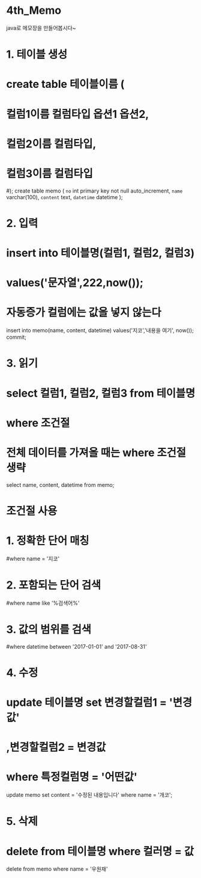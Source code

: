 # 4th_Memo
java로 메모장을 만들어봅시다~


# 1. 테이블 생성
# create table 테이블이름 ( 
#    컬럼1이름 컬럼타입 옵션1 옵션2,
#    컬럼2이름 컬럼타입,
#    컬럼3이름 컬럼타입
#);
create table memo (
	`no` int primary key not null auto_increment,
    `name` varchar(100),
    `content` text,
    `datetime` datetime
);

# 2. 입력
# insert into 테이블명(컬럼1, 컬럼2, 컬럼3)
# values('문자열',222,now());
# 자동증가 컬럼에는 값을 넣지 않는다
insert into memo(name, content, datetime) values('지코','내용을 여기', now());
commit;

# 3. 읽기
# select 컬럼1, 컬럼2, 컬럼3 from 테이블명 
#  where 조건절
# 전체 데이터를 가져올 때는 where 조건절 생략
select name, content, datetime from memo;
# 조건절 사용 
# 1. 정확한 단어 매칭
#where name = '지코'
# 2. 포함되는 단어 검색
#where name like '%검색어%'
# 3. 값의 범위를 검색
#where datetime between '2017-01-01' and '2017-08-31'

# 4. 수정 
# update 테이블명 set 변경할컬럼1 = '변경값'
#                     ,변경할컬럼2 = 변경값
#               where 특정컬럼명 = '어떤값'
update memo set content = '수정된 내용입니다'
          where name = '개코';
          
# 5. 삭제
# delete from 테이블명 where 컬러명 = 값
delete from memo where name = '우원재'
